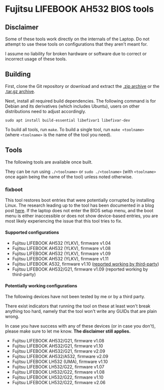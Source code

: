 # Fujitsu LIFEBOOK AH532 BIOS tools

## Disclaimer

Some of these tools work directly on the internals of the Laptop.
Do not attempt to use these tools on configurations that they aren't meant for.

I assume no liability for broken hardware or software due to correct or
incorrect usage of these tools.

## Building

First, clone the Git repository or download and extract the [.zip archive](https://github.com/timschumi/ah532-biostools/archive/refs/heads/master.zip)
or the [.tar.gz archive](https://github.com/timschumi/ah532-biostools/archive/refs/heads/master.tar.gz).

Next, install all required build dependencies.
The following command is for Debian and its derivatives (which includes Ubuntu), users on other distributions need to adjust accordingly.

```
sudo apt install build-essential libefivar1 libefivar-dev
```

To build all tools, run `make`.
To build a single tool, run `make <toolname>` (where `<toolname>` is the name of the tool you need).

## Tools

The following tools are available once built.

They can be run using `./<toolname>` or `sudo ./<toolname>` (with `<toolname>` once again being the name of the tool) unless noted otherwise.

### fixboot

This tool restores boot entries that were potentially corrupted by installing Linux.
The research leading up to the tool has been documented in a blog post [here](https://blog.timschumi.net/2024/01/20/ah532-bios-investigation.html).
If the laptop does not enter the BIOS setup menu, and the boot menu is either
inaccessible or does not show device-based entries, you are most likely experiencing
the issue that this tool tries to fix.

#### Supported configurations

- Fujitsu LIFEBOOK AH532 (YLKV), firmware v1.04
- Fujitsu LIFEBOOK AH532 (YLKV), firmware v1.08
- Fujitsu LIFEBOOK AH532 (YLKV), firmware v1.09
- Fujitsu LIFEBOOK AH532 (YLKV), firmware v1.11
- Fujitsu LIFEBOOK A532, firmware v1.10 ([reported working by third-party](https://mastodon.social/@GromBeestje/111795580489425479))
- Fujitsu LIFEBOOK AH532/G21, firmware v1.09 (reported working by third-party)

#### Potentially working configurations

The following devices have not been tested by me or by a third party.

There exist indicators that running the tool on these at least won't
break anything too hard, namely that the tool won't write any GUIDs
that are plain wrong.

In case you have success with any of these devices (or in case you
don't), please make sure to let me know. **The disclaimer still applies.**

- Fujitsu LIFEBOOK AH532/G21, firmware v1.08
- Fujitsu LIFEBOOK AH532/G21, firmware v1.10
- Fujitsu LIFEBOOK AH532/G21, firmware v2.09
- Fujitsu LIFEBOOK AH532/A532, firmware v2.09
- Fujitsu LIFEBOOK LH532 (UMA), firmware v1.10
- Fujitsu LIFEBOOK LH532/G22, firmware v1.07
- Fujitsu LIFEBOOK LH532/G22, firmware v1.08
- Fujitsu LIFEBOOK LH532/G22, firmware v1.10
- Fujitsu LIFEBOOK LH532/G22, firmware v2.06
